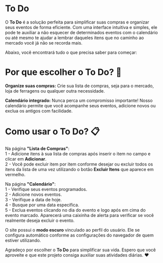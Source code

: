 <h1 align="left"> To Do </h1>

<p>
O <b>To Do</b> é a solução perfeita para simplificar suas compras e organizar seus eventos de forma eficiente. Com uma interface intuitiva e simples, ele pode te auxiliar a não esquecer de determinados eventos com o calendário ou até mesmo te ajudar a lembrar daqueles itens que no caminho ao mercado você já não se recorda mais. 

Abaixo, você encontrará tudo o que precisa saber para começar:

<h1>Por que escolher o To Do? 🤔</h1>

<b>Organize suas compras:</b> Crie sua lista de compras, seja para o mercado, loja de ferragens ou qualquer outra necessidade.

<b>Calendário integrado:</b> Nunca perca um compromisso importante! Nosso calendário permite que você acompanhe seus eventos, adicione novos ou exclua os antigos com facilidade.

<h1>Como usar o To Do? 📋</h1>

Na página <b>"Lista de Compras"</b>: </br>
1 - Adicione itens à sua lista de compras após inserir o item no campo e clicar em <b>Adicionar</b>. </br>
2 - Você pode excluir item por item conforme desejar ou excluir todos os itens da lista de uma vez utilizando o botão <b>Excluir Itens</b> que aparece em vermelho. </br>

Na página <b>"Calendário"</b>: </br>
1 - Verifique seus eventos programados. </br>
2 - Adicione novos eventos. </br>
3 - Verifique a data de hoje. </br>
4 - Busque por uma data específica. </br>
5 - Exclua eventos clicando no dia do evento e logo após em cima do evento marcado. Aparecerá uma caixinha de alerta para verificar se você realmente deseja excluir o evento.

O site possui o <b>modo escuro</b> vinculado ao perfil do usuário. Ele se configura automático conforme as configurações do navegador de quem estiver utilizando. 

Agradeço por escolher o <b>To Do</b> para simplificar sua vida. Espero que você aproveite e que este projeto consiga auxiliar suas atividades diárias. ❤️
</p>
